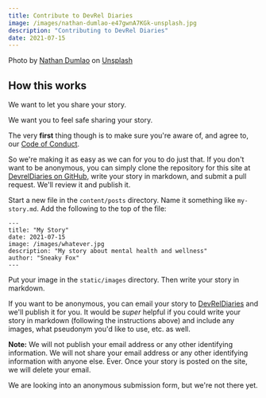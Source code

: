 ```yaml
---
title: Contribute to DevRel Diaries
image: /images/nathan-dumlao-e47gwnA7KGk-unsplash.jpg
description: "Contributing to DevRel Diaries"
date: 2021-07-15
---
```

Photo by <a href="https://unsplash.com/ja/@nate_dumlao?utm_source=unsplash&utm_medium=referral&utm_content=creditCopyText">Nathan Dumlao</a> on <a href="https://unsplash.com/s/photos/diary?utm_source=unsplash&utm_medium=referral&utm_content=creditCopyText">Unsplash</a>


## How this works

We want to let you share your story.

We want you to feel safe sharing your story.

The very **first** thing though is to make sure you're aware of, and agree to, our [Code of Conduct](/code_of_conduct/).

So we're making it as easy as we can for you to do just that. If you don't want to be anonymous, you can simply clone the repository for this site at [DevrelDiaries on GitHub](https://github.com/davidgs/dev-rel-diaries), write your story in markdown, and submit a pull request. We'll review it and publish it.

Start a new file in the `content/posts` directory. Name it something like `my-story.md`. Add the following to the top of the file:

```
---
title: "My Story"
date: 2021-07-15
image: /images/whatever.jpg
description: "My story about mental health and wellness"
author: "Sneaky Fox"
---
```
Put your image in the `static/images` directory. Then write your story in markdown.

If you want to be anonymous, you can email your story to [DevRelDiaries](mailto:stories@devreldiaries.com&subject=My%20Story) and we'll publish it for you. It would be *super* helpful if you could write your story in markdown (following the instructions above) and include any images, what pseudonym you'd like to use, etc. as well.

**Note:** We will not publish your email address or any other identifying information. We will not share your email address or any other identifying information with anyone else. Ever. Once your story is posted on the site, we will delete your email.

We are looking into an anonymous submission form, but we're not there yet.
